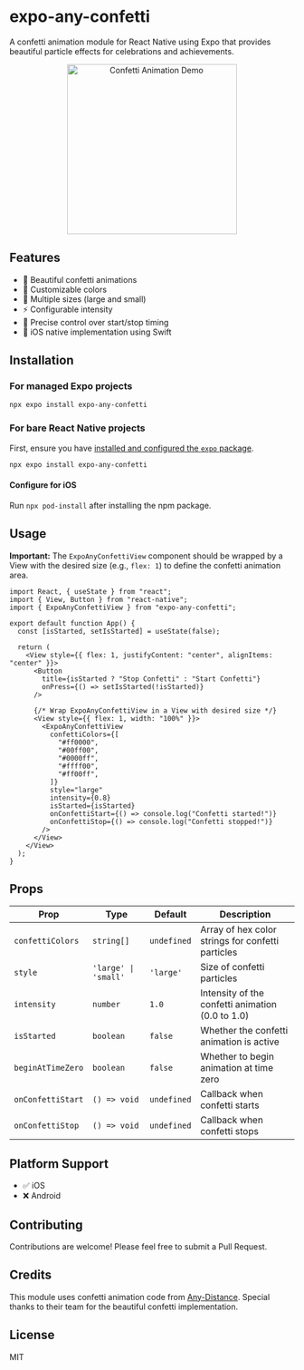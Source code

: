 # expo-any-confetti

A confetti animation module for React Native using Expo that provides beautiful particle effects for celebrations and achievements.

<p align="center">
  <img src="./confetti.gif" alt="Confetti Animation Demo" width="300" />
</p>

## Features

- 🎉 Beautiful confetti animations
- 🎨 Customizable colors
- 📏 Multiple sizes (large and small)
- ⚡ Configurable intensity
- 🎯 Precise control over start/stop timing
- 🍎 iOS native implementation using Swift

## Installation

### For managed Expo projects

```bash
npx expo install expo-any-confetti
```

### For bare React Native projects

First, ensure you have [installed and configured the `expo` package](https://docs.expo.dev/bare/installing-expo-modules/).

```bash
npx expo install expo-any-confetti
```

#### Configure for iOS

Run `npx pod-install` after installing the npm package.

## Usage

**Important:** The `ExpoAnyConfettiView` component should be wrapped by a View with the desired size (e.g., `flex: 1`) to define the confetti animation area.

```tsx
import React, { useState } from "react";
import { View, Button } from "react-native";
import { ExpoAnyConfettiView } from "expo-any-confetti";

export default function App() {
  const [isStarted, setIsStarted] = useState(false);

  return (
    <View style={{ flex: 1, justifyContent: "center", alignItems: "center" }}>
      <Button
        title={isStarted ? "Stop Confetti" : "Start Confetti"}
        onPress={() => setIsStarted(!isStarted)}
      />

      {/* Wrap ExpoAnyConfettiView in a View with desired size */}
      <View style={{ flex: 1, width: "100%" }}>
        <ExpoAnyConfettiView
          confettiColors={[
            "#ff0000",
            "#00ff00",
            "#0000ff",
            "#ffff00",
            "#ff00ff",
          ]}
          style="large"
          intensity={0.8}
          isStarted={isStarted}
          onConfettiStart={() => console.log("Confetti started!")}
          onConfettiStop={() => console.log("Confetti stopped!")}
        />
      </View>
    </View>
  );
}
```

## Props

| Prop              | Type                 | Default     | Description                                       |
| ----------------- | -------------------- | ----------- | ------------------------------------------------- |
| `confettiColors`  | `string[]`           | `undefined` | Array of hex color strings for confetti particles |
| `style`           | `'large' \| 'small'` | `'large'`   | Size of confetti particles                        |
| `intensity`       | `number`             | `1.0`       | Intensity of the confetti animation (0.0 to 1.0)  |
| `isStarted`       | `boolean`            | `false`     | Whether the confetti animation is active          |
| `beginAtTimeZero` | `boolean`            | `false`     | Whether to begin animation at time zero           |
| `onConfettiStart` | `() => void`         | `undefined` | Callback when confetti starts                     |
| `onConfettiStop`  | `() => void`         | `undefined` | Callback when confetti stops                      |

## Platform Support

- ✅ iOS
- ❌ Android

## Contributing

Contributions are welcome! Please feel free to submit a Pull Request.

## Credits

This module uses confetti animation code from [Any-Distance](https://github.com/Any-Distance). Special thanks to their team for the beautiful confetti implementation.

## License

MIT
